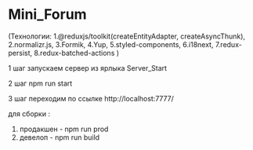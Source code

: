 # Mini_Forum
(Технологии:
1.@reduxjs/toolkit(createEntityAdapter, createAsyncThunk),
2.normalizr.js,
3.Formik,
4.Yup,
5.styled-components,
6.i18next,
7.redux-persist,
8.redux-batched-actions )

1 шаг запускаем сервер из ярлыка Server_Start

2 шаг npm run start

3 шаг переходим по ссылке http://localhost:7777/

для сборки :
1. продакшен - npm run prod
2. девелоп - npm run build
